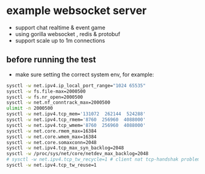 # example websocket server
- support chat realtime & event game 
- using gorilla websocket , redis & protobuf
- support scale up to 1m connections 
## before running the test
- make sure setting the correct system env, for example:

```sh
sysctl -w net.ipv4.ip_local_port_range="1024 65535"
sysctl -w fs.file-max=2000500
sysctl -w fs.nr_open=2000500
sysctl -w net.nf_conntrack_max=2000500
ulimit -n 2000500
sysctl -w net.ipv4.tcp_mem='131072  262144  524288'
sysctl -w net.ipv4.tcp_rmem='8760  256960  4088000'
sysctl -w net.ipv4.tcp_wmem='8760  256960  4088000'
sysctl -w net.core.rmem_max=16384
sysctl -w net.core.wmem_max=16384
sysctl -w net.core.somaxconn=2048
sysctl -w net.ipv4.tcp_max_syn_backlog=2048
sysctl -w /proc/sys/net/core/netdev_max_backlog=2048
# sysctl -w net.ipv4.tcp_tw_recycle=1 # client nat tcp-handshak problem
sysctl -w net.ipv4.tcp_tw_reuse=1
```
